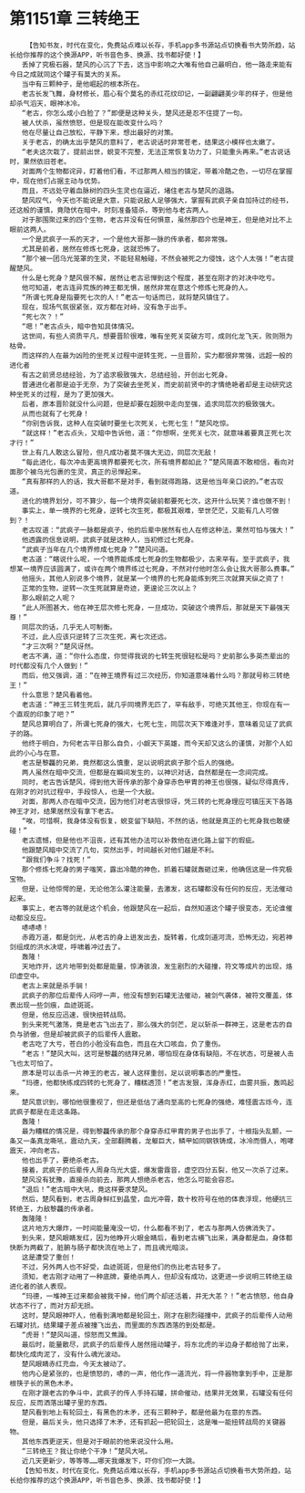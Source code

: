 # 第1151章 三转绝王
        【告知书友，时代在变化，免费站点难以长存，手机app多书源站点切换看书大势所趋，站长给你推荐的这个换源APP，听书音色多、换源、找书都好使！】
       丢掉了究极石器，楚风的心沉了下去，这当中影响之大唯有他自己最明白，他一路走来能有今日之成就同这个罐子有莫大的关系。
       当中有三颗种子，是他崛起的根本所在。
       老古长发飞舞，身材修长，眉心有个莫名的赤红花纹印记，一副翩翩美少年的样子，但是他却杀气滔天，眼神冰冷。
       “老古，你怎么成小白脸了？”即便是这种关头，楚风还是忍不住提了一句。
       被人伏杀，虽然愤怒，但是现在能改变什么吗？
       他在尽量让自己放松，平静下来，想出最好的对策。
       关于老古，的确太出乎楚风的意料了，老古说话时非常苍老，结果这小模样也太嫩了。
       “老夫这次栽了，提前出世，蜕变不完整，无法正常恢复功力了，只能重头再来。”老古说话时，果然依旧苍老。
       对面两个生物都诧异，盯着他们看，不过那两人相当的镇定，带着冷酷之色，一切尽在掌握中，现在他们占据主动与优势。
       而且，不远处守着血脉树的四头生灵也在逼近，堵住老古与楚风的退路。
       楚风叹气，今天也不能说是大意，只能说敌人足够强大，掌握有武疯子亲自加持过的经书，还这般的谨慎，竟隐伏在暗中，时刻准备猎杀，等到他与老古两人。
       对于那围聚过来的四个生物，老古并没有任何惧意，虽然那四个也是神王，但是绝对比不上眼前这两人。
       一个是武疯子一系的天才，一个是他大哥那一脉的传承者，都非常强。
       尤其是前者，居然在修炼七死身，这就恐怖了。
       “那个被一团乌光笼罩的生灵，不能轻易触碰，不然会被死之力侵蚀，这个人太强！”老古提醒楚风。
       什么是七死身？楚风很不解，居然让老古忌惮到这个程度，甚至在刚才的对决中吃亏。
       他可知道，老古连异荒族的神王都无惧，居然非常在意这个修炼七死身的人。
       “所谓七死身是指要死七次的人！”老古一句话而已，就将楚风镇住了。
       现在，现场气氛很紧张，双方都在对峙，没有急于出手。
       “死七次？！”
       “嗯！”老古点头，暗中告知具体情况。
       这世间，有些人资质平凡，想要晋阶很难，唯有坐死关突破方可，成则化龙飞天，败则殒为枯骨。
       而这样的人在最为凶险的坐死关过程中逆转生死，一旦晋阶，实力都很非常强，远超一般的进化者
       有古之前贤总结经验，为了追求极致强大，总结经验，开创出七死身。
       普通进化者那是迫于无奈，为了突破去坐死关，而史前前贤中的才情绝艳者却是主动研究这种坐死关的过程，是为了更加强大。
       后者，原本晋阶就没什么问题，但是却要在超脱中走向至强，追求同层次的极致强大。
       从而也就有了七死身！
       “你别告诉我，这种人在突破时要坐七次死关，七死七生！”楚风吃惊。
       “就这样！”老古点头，又暗中告诉他，道：“你想啊，坐死关七次，就意味着要真正死七次才行！”
       世上有几人敢这么冒险，但凡成功者莫不强大无边，同层次无敌！
       “每此进化，每次冲击更高境界都要死七次，所有境界都如此？”楚风简直不敢相信，看向对面那个被乌光包裹的生灵，真正的忌惮起来。
       “真有那样的人的话，我大哥都不是对手，看到就得跑路，这是他当年亲口说的。”老古叹道。
       进化的境界划分，可不算少，每一个境界突破前都要死七次，这开什么玩笑？谁也做不到！
       事实上，单一境界的七死身，逆转七次生死，都极其艰难，举世茫茫，又能有几人可做到？！
       老古叹道：“武疯子一脉都是疯子，他的后辈中居然有也人在修这种法，果然可怕与强大！”
       他透露的信息说明，武疯子就是这种人，当初修过七死身。
       “武疯子当年在几个境界修成七死身？”楚风问道。
       老古道：“瞎说什么呢，一个境界能练成七死身的生物都极少，古来罕有。至于武疯子，我想某一境界应该圆满了，或许在两个境界练过七死身，不然对付他时怎么会让我大哥那么费事。”
       他摇头，其他人别说多个境界，就是某一个境界的七死身能练到死三次就算天纵之资了！
       正常的生物，逆转一次生死就算是奇迹，更遑论三次以上？
       那么眼前之人呢？
       “此人所图甚大，他在神王层次修七死身，一旦成功，突破这个境界后，那就是天下最强天尊！”
       同层次的话，几乎无人可制衡。
       不过，此人应该只逆转了三次生死，离七次还远。
       “才三次啊？”楚风讶然。
       老古不满，道：“你什么态度，你觉得我说的七转生死很轻松是吗？史前那么多英杰辈出的时代都没有几个人做到！”
       而后，他又强调，道：“在神王境界有过三次经历，你知道意味着什么吗？那就号称三转绝王！”
       什么意思？楚风看着他。
       老古道：“神王三转生死后，就几乎同境界无匹了，罕有敌手，可绝灭其他王，你现在有一个直观的印象了吧？”
       楚风总算明白了，所谓七死身的强大，七死七生，同层次天下难逢对手，意味着见证了武疯子的路。
       他终于明白，为何老古平日那么自负，小觑天下英雄，而今天却又这么的谨慎，对那个人如此的小心与在意。
       老古是黎龘的兄弟，竟然都这么慎重，足以说明武疯子那个后人的强绝。
       两人虽然在暗中交流，但都是在瞬间发生的，以神识对话，自然都是在一念间完成。
       同时，老古告诉楚风，得到他大哥传承的那个身穿赤色甲胄的神王也很强，疑似尽得真传，在刚才的对抗过程中，手段惊人，也是一个大敌。
       对面，那两人亦在暗中交流，因为他们对老古很惊讶，凭三转的七死身理应可镇压天下各路神王才对，结果居然没有拿下老古。
       “唉，可惜啊，我身体没有恢复，蜕变留下缺陷，不然的话，他就是真正的七死身我也敢硬碰！”
       老古遗憾，但是他也不沮丧，还有其他办法可以补救他在进化路上留下的瑕疵。
       他跟楚风暗中交流了几句，突然出手，时间越长对他们越是不利。
       “跟我们争斗？找死！”
       那个修炼七死身的男子嗤笑，露出冷酷的神色，抓着石罐就轰砸过来，他确信这是一件究极宝物。
       但是，让他惊愕的是，无论他怎么灌注能量，去激发，这石罐都没有任何的反应，无法催动起来。
       事实上，老古等的就是这个机会，他跟楚风在一起后，自然知道这个罐子很变态，无论谁催动都没反应。
       哧哧哧！
       赤霞万道，都是剑光，从老古的身上迸发出去，旋转着，化成剑道河流，恐怖无边，宛若神剑组成的洪水决堤，呼啸着冲过去了。
       轰隆！
       天地炸开，这片地带到处都是能量，惊涛骇浪，发生剧烈的大碰撞，符文等成片的出现，烙印虚空中。
       老古上来就是杀手锏！
       武疯子的那位后辈传人闷哼一声，他没有想到石罐无法催动，被剑气袭体，被符文覆盖，体表出现一些剑痕，血迹斑斑。
       但是，他反应迅速，很快扭转战局。
       到头来死气激荡，竟是老古飞出去了，那么强大的剑芒，足以斩杀一群神王，这是老古的自负与骄傲，但是却被武疯子的后辈传人震散。
       老古吃了大亏，苍白的小脸没有血色，而且在大口咳血，负了重伤。
       “老古！”楚风大叫，这可是黎龘的结拜兄弟，哪怕现在身体有缺陷，不在状态，可是被人击飞也太可怕了。
       原本是可以击杀一片神王的老古，被人这样重创，足以说明事态的严重性。
       “玛德，他都快练成四转的七死身了，糟糕透顶！”老古发狠，浑身赤红，血雾共振，轰鸣起来。
       楚风意识到，哪怕他很重视了，但还是低估了通向至高的七死身的强绝，难怪震古烁今，连武疯子都是在走这条路。
       轰隆！
       最为糟糕的情况是，得到黎龘传承的那个身穿赤红甲胄的男子也出手了，十根指头乱颤，一条又一条真龙嘶吼，震动九天，全部翻腾着，龙躯巨大，鳞甲如同钢铁铸成，冰冷而慑人，咆哮震天，冲向老古。
       他也出手了，要绝杀老古。
       接着，武疯子的后辈传人周身乌光大盛，爆发雷霆音，虚空四分五裂，他又一次杀了过来。
       楚风没有犹豫，直接杀向前去，那两人想绝杀老古，他怎么可能会容忍。
       “退后！”老古暗中大吼，竟这样要求楚风。
       然后，楚风看到，老古周身鲜红到晶莹，血光冲霄，数十枚符号在他的体表浮现，他硬抗三转绝王，力敌黎龘的传承者。
       轰隆隆！
       这片地方大爆炸，一时间能量淹没一切，什么都看不到了，老古与那两人仿佛消失了。
       到头来，楚风眼睛发红，因为他睁开火眼金睛后，看到老古横飞出来，满身都是血，身体都快断为两截了，脏腑与肠子都快流在地上了，而且魂光暗淡。
       这是遭受了重创！
       不过，另外两人也不好受，血迹斑斑，但是他们的伤比老古轻多了。
       须知，老古刚才动用了一种底牌，要绝杀两人，但却没有成功，这更进一步说明三转绝王级进化者的骇人表现。
       “玛德，一堆神王过来都会被我干掉，他们两个却还活着，并无大恙？！”老古愤怒，他自身状态不行了，而对方却无损。
       这时，楚风眼神吓人，他看到满地都是轮回土，刚才在剧烈碰撞中，武疯子的后辈传人动用石罐对抗，结果罐子差点被撞飞出去，而里面的东西洒落的到处都是。
       “虎哥！”楚风叫道，惊怒而又焦躁。
       最后时，能量散尽，武疯子的后辈传人居然摇动罐子，将东北虎的半边身子都给抛了出来，都快化成肉泥了，没有什么魂光波动。
       楚风眼睛赤红充血，今天太被动了。
       他内心是紧张的，也是愤怒的，哧的一声，他化作一道流光，将一件器物拿到手中，正是那根筷子长的黑色木矛。
       在刚才跟老古的争斗中，武疯子的传人手持石罐，拼命催动，结果并无效果，石罐没有任何反应，反而洒落出罐子里的东西。
       楚风看到地上有轮回土，有黑色的木矛，还有三颗种子，都是他最为在意的东西。
       但是，最后关头，他只选择了木矛，还有抓起一把轮回土，这是唯一能扭转战局的关键器物。
       其他东西更逆天，但是对于眼前的他来说没什么用。
       “三转绝王？我让你绝个干净！”楚风大吼。
       近几天更新少，等等等……哪天我爆发下，吓你们你一大跳。
       【告知书友，时代在变化，免费站点难以长存，手机app多书源站点切换看书大势所趋，站长给你推荐的这个换源APP，听书音色多、换源、找书都好使！】